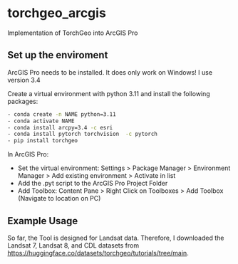# torchgeo_arcgis
Implementation of TorchGeo into ArcGIS Pro

## Set up the enviroment
ArcGIS Pro needs to be installed. It does only work on Windows! I use version 3.4

Create a virtual environment with python 3.11 and install the following packages:
```sh
- conda create -n NAME python=3.11
- conda activate NAME
- conda install arcpy=3.4 -c esri
- conda install pytorch torchvision  -c pytorch
- pip install torchgeo
```

In ArcGIS Pro:
- Set the virtual environment: Settings > Package Manager > Environment Manager > Add existing environment > Activate in list
- Add the .pyt script to the ArcGIS Pro Project Folder
- Add Toolbox: Content Pane > Right Click on Toolboxes > Add Toolbox (Navigate to location on PC)

## Example Usage
So far, the Tool is designed for Landsat data. Therefore, I downloaded the Landsat 7, Landsat 8, and CDL datasets from https://huggingface.co/datasets/torchgeo/tutorials/tree/main.
